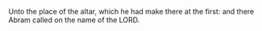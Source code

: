 Unto the place of the altar, which he had make there at the first: and there Abram called on the name of the LORD.
